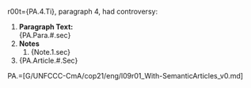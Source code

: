 r00t={PA.4.Ti}, paragraph 4, had controversy:<ol><li><b>Paragraph Text:</b><br>{PA.Para.#.sec}<li><b>Notes</b><ol><li>{Note.1.sec}</li></ol><li>{PA.Article.#.Sec}</ol>

PA.=[G/UNFCCC-CmA/cop21/eng/l09r01_With-SemanticArticles_v0.md]
